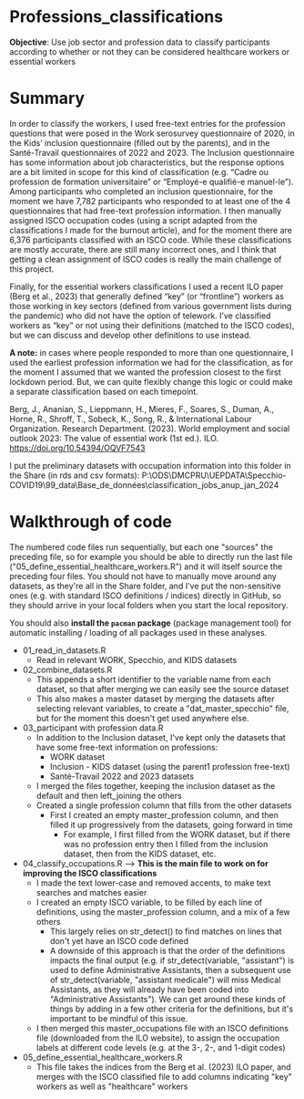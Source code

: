 # Professions_classifications  
**Objective**: Use job sector and profession data to classify participants according to whether or not they can be considered healthcare workers or essential workers

# Summary  
In order to classify the workers, I used free-text entries for the profession questions that were posed in the Work serosurvey questionnaire of 2020, in the Kids’ inclusion questionnaire (filled out by the parents), and in the Santé-Travail questionnaires of 2022 and 2023. The Inclusion questionnaire has some information about job characteristics, but the response options are a bit limited in scope for this kind of classification (e.g. “Cadre ou profession de formation universitaire” or “Employé-e qualifié-e manuel-le”).
Among participants who completed an inclusion questionnaire, for the moment we have 7,782 participants who responded to at least one of the 4 questionnaires that had free-text profession information. I then manually assigned ISCO occupation codes (using a script adapted from the classifications I made for the burnout article), and for the moment there are 6,376 participants classified with an ISCO code. While these classifications are mostly accurate, there are still many incorrect ones, and I think that getting a clean assignment of ISCO codes is really the main challenge of this project.

Finally, for the essential workers classifications I used a recent ILO paper (Berg et al., 2023) that generally defined “key” (or “frontline”) workers as those working in key sectors (defined from various government lists during the pandemic) who did not have the option of telework. I’ve classified workers as “key” or not using their definitions (matched to the ISCO codes), but we can discuss and develop other definitions to use instead.

**A note:** in cases where people responded to more than one questionnaire, I used the earliest profession information we had for the classification, as for the moment I assumed that we wanted the profession closest to the first lockdown period. But, we can quite flexibly change this logic or could make a separate classification based on each timepoint.

Berg, J., Ananian, S., Lieppmann, H., Mieres, F., Soares, S., Duman, A., Horne, R., Shroff, T., Sobeck, K., Song, R., & International Labour Organization. Research Department. (2023). World employment and social outlook 2023: The value of essential work (1st ed.). ILO. https://doi.org/10.54394/OQVF7543

I put the preliminary datasets with occupation information into this folder in the Share (in rds and csv formats):
P:\ODS\DMCPRU\UEPDATA\Specchio-COVID19\99_data\Base_de_données\classification_jobs_anup_jan_2024

# Walkthrough of code  
The numbered code files run sequentially, but each one "sources" the preceding file, so for example you should be able to directly run the last file ("05_define_essential_healthcare_workers.R") and it will itself source the preceding four files. You should not have to manually move around any datasets, as they're all in the Share folder, and I've put the non-sensitive ones (e.g. with standard ISCO definitions / indices) directly in GitHub, so they should arrive in your local folders when you start the local repository.

You should also **install the `pacman` package** (package management tool) for automatic installing / loading of all packages used in these analyses.

-  01_read_in_datasets.R
    -  Read in relevant WORK, Specchio, and KIDS datasets
-  02_combine_datasets.R
    -  This appends a short identifier to the variable name from each dataset, so that after merging we can easily see the source dataset
    -  This also makes a master dataset by merging the datasets after selecting relevant variables, to create a "dat_master_specchio" file, but for the moment this doesn't get used anywhere else.
-  03_participant with profession data.R
    -  In addition to the Inclusion dataset, I've kept only the datasets that have some free-text information on professions:
        -  WORK dataset
        -  Inclusion - KIDS dataset (using the parent1 profession free-text)
        -  Santé-Travail 2022 and 2023 datasets
    -  I merged the files together, keeping the inclusion dataset as the default and then left_joining the others
    -  Created a single profession column that fills from the other datasets
        -  First I created an empty master_profession column, and then filled it up progressively from the datasets, going forward in time
            - For example, I first filled from the WORK dataset, but if there was no profession entry then I filled from the inclusion dataset, then from the KIDS dataset, etc.
-  04_classify_occupations.R --> **This is the main file to work on for improving the ISCO classifications**
    -  I made the text lower-case and removed accents, to make text searches and matches easier
    -  I created an empty ISCO variable, to be filled by each line of definitions, using the master_profession column, and a mix of a few others
        -  This largely relies on str_detect() to find matches on lines that don't yet have an ISCO code defined
        -  A downside of this approach is that the order of the definitions impacts the final output (e.g. if str_detect(variable, "assistant") is used to define Administrative Assistants, then a subsequent use of str_detect(variable, "assistant medicale") will miss Medical Assistants, as they will already have been coded into "Administrative Assistants"). We can get around these kinds of things by adding in a few other criteria for the definitions, but it's important to be mindful of this issue.
    -  I then merged this master_occupations file with an ISCO definitions file (downloaded from the ILO website), to assign the occupation labels at different code levels (e.g. at the 3-, 2-, and 1-digit codes)
-  05_define_essential_healthcare_workers.R
    - This file takes the indices from the Berg et al. (2023) ILO paper, and merges with the ISCO classified file to add columns indicating "key" workers as well as "healthcare" workers
